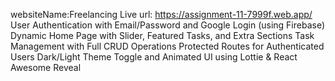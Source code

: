   websiteName:Freelancing
Live url: https://assignment-11-7999f.web.app/
 User Authentication with Email/Password and Google Login (using Firebase)
 Dynamic Home Page with Slider, Featured Tasks, and Extra Sections
 Task Management with Full CRUD Operations
 Protected Routes for Authenticated Users
 Dark/Light Theme Toggle and Animated UI using Lottie & React Awesome Reveal
